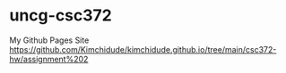 # uncg-csc372
My Github Pages Site<br/>
https://github.com/Kimchidude/kimchidude.github.io/tree/main/csc372-hw/assignment%202
